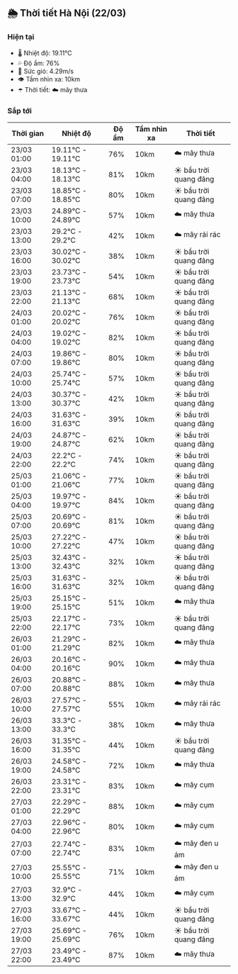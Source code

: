 ## 🌦️ Thời tiết Hà Nội (22/03)

### Hiện tại

- 🌡️ Nhiệt độ: 19.11℃
- 💦 Độ ẩm: 76%
- 💨 Sức gió: 4.29m/s
- 👁️ Tầm nhìn xa: 10km
- ☂️ Thời tiết: ☁️ mây thưa

### Sắp tới

| Thời gian | Nhiệt độ | Độ ẩm | Tầm nhìn xa | Thời tiết |
| --- | --- | --- | --- | --- |
| 23/03 01:00 | 19.11℃ - 19.11℃ | 76% | 10km | ☁️ mây thưa |
| 23/03 04:00 | 18.13℃ - 18.13℃ | 81% | 10km | ☀️ bầu trời quang đãng |
| 23/03 07:00 | 18.85℃ - 18.85℃ | 80% | 10km | ☀️ bầu trời quang đãng |
| 23/03 10:00 | 24.89℃ - 24.89℃ | 57% | 10km | ☁️ mây thưa |
| 23/03 13:00 | 29.2℃ - 29.2℃ | 42% | 10km | ☁️ mây rải rác |
| 23/03 16:00 | 30.02℃ - 30.02℃ | 38% | 10km | ☀️ bầu trời quang đãng |
| 23/03 19:00 | 23.73℃ - 23.73℃ | 54% | 10km | ☀️ bầu trời quang đãng |
| 23/03 22:00 | 21.13℃ - 21.13℃ | 68% | 10km | ☀️ bầu trời quang đãng |
| 24/03 01:00 | 20.02℃ - 20.02℃ | 76% | 10km | ☀️ bầu trời quang đãng |
| 24/03 04:00 | 19.02℃ - 19.02℃ | 82% | 10km | ☀️ bầu trời quang đãng |
| 24/03 07:00 | 19.86℃ - 19.86℃ | 80% | 10km | ☀️ bầu trời quang đãng |
| 24/03 10:00 | 25.74℃ - 25.74℃ | 57% | 10km | ☀️ bầu trời quang đãng |
| 24/03 13:00 | 30.37℃ - 30.37℃ | 42% | 10km | ☀️ bầu trời quang đãng |
| 24/03 16:00 | 31.63℃ - 31.63℃ | 39% | 10km | ☀️ bầu trời quang đãng |
| 24/03 19:00 | 24.87℃ - 24.87℃ | 62% | 10km | ☀️ bầu trời quang đãng |
| 24/03 22:00 | 22.2℃ - 22.2℃ | 74% | 10km | ☀️ bầu trời quang đãng |
| 25/03 01:00 | 21.06℃ - 21.06℃ | 77% | 10km | ☀️ bầu trời quang đãng |
| 25/03 04:00 | 19.97℃ - 19.97℃ | 84% | 10km | ☀️ bầu trời quang đãng |
| 25/03 07:00 | 20.69℃ - 20.69℃ | 81% | 10km | ☀️ bầu trời quang đãng |
| 25/03 10:00 | 27.22℃ - 27.22℃ | 47% | 10km | ☀️ bầu trời quang đãng |
| 25/03 13:00 | 32.43℃ - 32.43℃ | 32% | 10km | ☀️ bầu trời quang đãng |
| 25/03 16:00 | 31.63℃ - 31.63℃ | 32% | 10km | ☀️ bầu trời quang đãng |
| 25/03 19:00 | 25.15℃ - 25.15℃ | 51% | 10km | ☁️ mây thưa |
| 25/03 22:00 | 22.17℃ - 22.17℃ | 73% | 10km | ☀️ bầu trời quang đãng |
| 26/03 01:00 | 21.29℃ - 21.29℃ | 82% | 10km | ☁️ mây thưa |
| 26/03 04:00 | 20.16℃ - 20.16℃ | 90% | 10km | ☁️ mây thưa |
| 26/03 07:00 | 20.88℃ - 20.88℃ | 88% | 10km | ☁️ mây thưa |
| 26/03 10:00 | 27.57℃ - 27.57℃ | 55% | 10km | ☁️ mây rải rác |
| 26/03 13:00 | 33.3℃ - 33.3℃ | 38% | 10km | ☁️ mây thưa |
| 26/03 16:00 | 31.35℃ - 31.35℃ | 44% | 10km | ☀️ bầu trời quang đãng |
| 26/03 19:00 | 24.58℃ - 24.58℃ | 72% | 10km | ☁️ mây thưa |
| 26/03 22:00 | 23.31℃ - 23.31℃ | 83% | 10km | ☁️ mây cụm |
| 27/03 01:00 | 22.29℃ - 22.29℃ | 88% | 10km | ☁️ mây cụm |
| 27/03 04:00 | 22.96℃ - 22.96℃ | 80% | 10km | ☁️ mây cụm |
| 27/03 07:00 | 22.74℃ - 22.74℃ | 83% | 10km | ☁️ mây đen u ám |
| 27/03 10:00 | 25.55℃ - 25.55℃ | 71% | 10km | ☁️ mây đen u ám |
| 27/03 13:00 | 32.9℃ - 32.9℃ | 44% | 10km | ☁️ mây cụm |
| 27/03 16:00 | 33.67℃ - 33.67℃ | 44% | 10km | ☀️ bầu trời quang đãng |
| 27/03 19:00 | 25.69℃ - 25.69℃ | 76% | 10km | ☀️ bầu trời quang đãng |
| 27/03 22:00 | 23.49℃ - 23.49℃ | 87% | 10km | ☁️ mây thưa |
